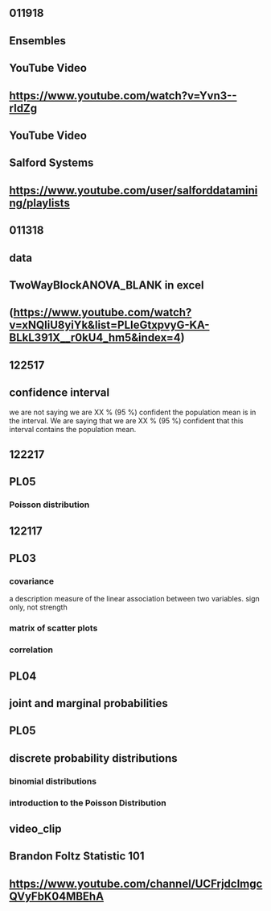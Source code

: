 ## 011918
## Ensembles
## YouTube Video
## https://www.youtube.com/watch?v=Yvn3--rIdZg

## YouTube Video
## Salford Systems
## https://www.youtube.com/user/salforddatamining/playlists


## 011318
## data
## TwoWayBlockANOVA_BLANK in excel
## (https://www.youtube.com/watch?v=xNQliU8yiYk&list=PLIeGtxpvyG-KA-BLkL391X__r0kU4_hm5&index=4)

## 122517
## confidence interval
we are not saying we are XX % (95 %) confident the population mean is in the interval. We are saying that we are XX % (95 %) confident that this interval contains the population mean. 

## 122217
## PL05
### Poisson distribution

## 122117

## PL03
### covariance
a description measure of the linear association between two variables.
sign only, not strength

### matrix of scatter plots

### correlation

## PL04
## joint and marginal probabilities

## PL05
## discrete probability distributions
### binomial distributions
### introduction to the Poisson Distribution

## video_clip
## Brandon Foltz Statistic 101
## https://www.youtube.com/channel/UCFrjdcImgcQVyFbK04MBEhA